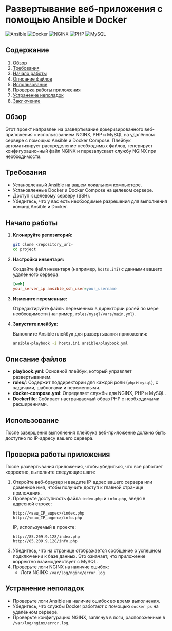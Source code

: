 # Развертывание веб-приложения с помощью Ansible и Docker

![Ansible](https://img.shields.io/badge/Ansible-2.10.8-blue?style=rounded)
![Docker](https://img.shields.io/badge/Docker-20.10.24-blue?style=rounded)
![NGINX](https://img.shields.io/badge/NGINX-1.27.2-red?style=rounded)
![PHP](https://img.shields.io/badge/PHP-7.4.33-purple?style=rounded)
![MySQL](https://img.shields.io/badge/MySQL-5.7.44-orange?style=rounded)

## Содержание

1. [Обзор](#обзор)  
2. [Требования](#требования)  
3. [Начало работы](#начало-работы)  
4. [Описание файлов](#описание-файлов)  
5. [Использование](#использование)
6. [Проверка работы приложения](#проверка-работы-приложения) 
7. [Устранение неполадок](#устранение-неполадок)  
8. [Заключение](#заключение)  

## Обзор

Этот проект направлен на развертывание докеризированного веб-приложения с использованием NGINX, PHP и MySQL на удалённом сервере с помощью Ansible и Docker Compose. Плейбук автоматизирует распределение необходимых файлов, генерирует конфигурационный файл NGINX и перезапускает службу NGINX при необходимости.


## Требования

- Установленный Ansible на вашем локальном компьютере.  
- Установленные Docker и Docker Compose на целевом сервере.  
- Доступ к целевому серверу (SSH).  
- Убедитесь, что у вас есть необходимые разрешения для выполнения команд Ansible и Docker.

## Начало работы

1. **Клонируйте репозиторий:**

   ```bash
   git clone <repository_url>
   cd project
   ```

2. **Настройка инвентаря:**

   Создайте файл инвентаря (например, `hosts.ini`) с данными вашего удалённого сервера:

   ```ini
   [web]
   your_server_ip ansible_ssh_user=your_username
   ```

3. **Измените переменные:**

   Отредактируйте файлы переменных в директории ролей по мере необходимости (например, `roles/mysql/vars/main.yml`).

4. **Запустите плейбук:**

   Выполните Ansible плейбук для развертывания приложения:

   ```bash
   ansible-playbook -i hosts.ini ansible/playbook.yml
   ```

## Описание файлов

- **playbook.yml**: Основной плейбук, который управляет развертыванием.  
- **roles/**: Содержит поддиректории для каждой роли (`php` и `mysql`), с задачами, шаблонами и переменными.  
- **docker-compose.yml**: Определяет службы для NGINX, PHP и MySQL.  
- **Dockerfile**: Собирает настраиваемый образ PHP с необходимыми расширениями.

## Использование

После завершения выполнения плейбука веб-приложение должно быть доступно по IP-адресу вашего сервера.

## Проверка работы приложения

После развертывания приложения, чтобы убедиться, что всё работает корректно, выполните следующие шаги:

1. Откройте веб-браузер и введите IP-адрес вашего сервера или доменное имя, чтобы получить доступ к главной странице приложения.
2. Проверьте доступность файла `index.php` и `info.php`, введя в адресной строке:
   ```
   http://<ваш_IP_адрес>/index.php
   http://<ваш_IP_адрес>/info.php
   ```
   IP, используемый в проекте: 
    ```
   http://85.209.9.128/index.php
   http://85.209.9.128/info.php
   ```
3. Убедитесь, что на странице отображается сообщение о успешном подключении к базе данных. Это означает, что приложение корректно взаимодействует с MySQL.
4. Проверьте логи NGINX на наличие ошибок:
   - Логи NGINX: `/var/log/nginx/error.log`

## Устранение неполадок

- Проверьте логи Ansible на наличие ошибок во время выполнения.  
- Убедитесь, что службы Docker работают с помощью `docker ps` на удалённом сервере.  
- Проверьте конфигурацию NGINX, заглянув в логи, расположенные в `/var/log/nginx/error.log`.
